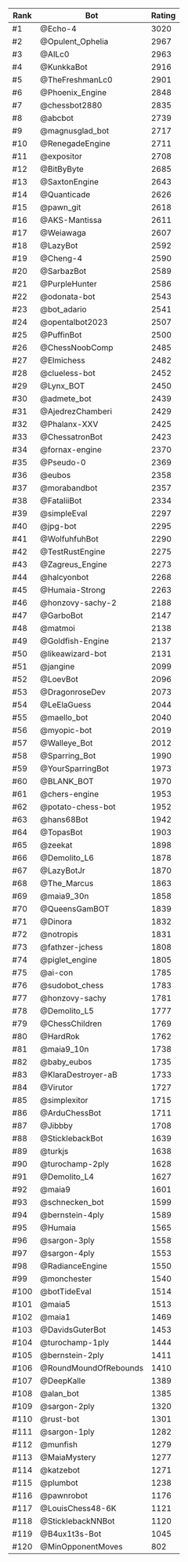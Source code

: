 Rank|Bot|Rating
---|---|---
#1|@Echo-4|3020
#2|@Opulent_Ophelia|2967
#3|@AILc0|2963
#4|@KunkkaBot|2916
#5|@TheFreshmanLc0|2901
#6|@Phoenix_Engine|2848
#7|@chessbot2880|2835
#8|@abcbot|2739
#9|@magnusglad_bot|2717
#10|@RenegadeEngine|2711
#11|@expositor|2708
#12|@BitByByte|2685
#13|@SaxtonEngine|2643
#14|@Quanticade|2626
#15|@pawn_git|2618
#16|@AKS-Mantissa|2611
#17|@Weiawaga|2607
#18|@LazyBot|2592
#19|@Cheng-4|2590
#20|@SarbazBot|2589
#21|@PurpleHunter|2586
#22|@odonata-bot|2543
#23|@bot_adario|2541
#24|@opentalbot2023|2507
#25|@PuffinBot|2500
#26|@ChessNoobComp|2485
#27|@Elmichess|2482
#28|@clueless-bot|2452
#29|@Lynx_BOT|2450
#30|@admete_bot|2439
#31|@AjedrezChamberi|2429
#32|@Phalanx-XXV|2425
#33|@ChessatronBot|2423
#34|@fornax-engine|2370
#35|@Pseudo-0|2369
#36|@eubos|2358
#37|@morabandbot|2357
#38|@FataliiBot|2334
#39|@simpleEval|2297
#40|@jpg-bot|2295
#41|@WolfuhfuhBot|2290
#42|@TestRustEngine|2275
#43|@Zagreus_Engine|2273
#44|@halcyonbot|2268
#45|@Humaia-Strong|2263
#46|@honzovy-sachy-2|2188
#47|@GarboBot|2147
#48|@matmoi|2138
#49|@Goldfish-Engine|2137
#50|@likeawizard-bot|2131
#51|@jangine|2099
#52|@LoevBot|2096
#53|@DragonroseDev|2073
#54|@LeElaGuess|2044
#55|@maello_bot|2040
#56|@myopic-bot|2019
#57|@Walleye_Bot|2012
#58|@Sparring_Bot|1990
#59|@YourSparringBot|1973
#60|@BLANK_BOT|1970
#61|@chers-engine|1953
#62|@potato-chess-bot|1952
#63|@hans68Bot|1942
#64|@TopasBot|1903
#65|@zeekat|1898
#66|@Demolito_L6|1878
#67|@LazyBotJr|1870
#68|@The_Marcus|1863
#69|@maia9_30n|1858
#70|@QueensGamBOT|1839
#71|@Dinora|1832
#72|@notropis|1831
#73|@fathzer-jchess|1808
#74|@piglet_engine|1805
#75|@ai-con|1785
#76|@sudobot_chess|1783
#77|@honzovy-sachy|1781
#78|@Demolito_L5|1777
#79|@ChessChildren|1769
#80|@HardRok|1762
#81|@maia9_10n|1738
#82|@baby_eubos|1735
#83|@KlaraDestroyer-aB|1733
#84|@Virutor|1727
#85|@simplexitor|1715
#86|@ArduChessBot|1711
#87|@Jibbby|1708
#88|@SticklebackBot|1639
#89|@turkjs|1638
#90|@turochamp-2ply|1628
#91|@Demolito_L4|1627
#92|@maia9|1601
#93|@schnecken_bot|1599
#94|@bernstein-4ply|1589
#95|@Humaia|1565
#96|@sargon-3ply|1558
#97|@sargon-4ply|1553
#98|@RadianceEngine|1550
#99|@monchester|1540
#100|@botTideEval|1514
#101|@maia5|1513
#102|@maia1|1469
#103|@DavidsGuterBot|1453
#104|@turochamp-1ply|1444
#105|@bernstein-2ply|1411
#106|@RoundMoundOfRebounds|1410
#107|@DeepKalle|1389
#108|@alan_bot|1385
#109|@sargon-2ply|1320
#110|@rust-bot|1301
#111|@sargon-1ply|1282
#112|@munfish|1279
#113|@MaiaMystery|1277
#114|@katzebot|1271
#115|@plumbot|1238
#116|@pawnrobot|1176
#117|@LouisChess48-6K|1121
#118|@SticklebackNNBot|1120
#119|@B4ux1t3s-Bot|1045
#120|@MinOpponentMoves|802
